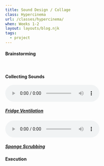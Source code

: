```yaml
---
title: Sound Design / Collage
class: Hypercinema
url: /classes/hypercinema/
when: Weeks 1-2
layout: layouts/blog.njk
tags:
  - project
---
```


#### Brainstorming

<br>

#### Collecting Sounds

<div class="vid-aud">
  <audio controls src="https://cdn.glitch.global/d7ac8ce9-d6b5-4915-b92c-e6f0bf0d0c29/Fridge%20Recording%20(Hypercinema).m4a?v=1726596943748"></audio>
 <h5><a href="https://cdn.glitch.global/d7ac8ce9-d6b5-4915-b92c-e6f0bf0d0c29/Fridge%20Recording%20(Hypercinema).m4a?v=1726596943748">
    Fridge Ventilation
  </a></h5>
</div>
<div class="vid-aud">
  <audio controls src="https://cdn.glitch.global/d7ac8ce9-d6b5-4915-b92c-e6f0bf0d0c29/Sponge%20Scrubbing%20(Hypercinema).m4a?v=1726596948264"></audio>
<h5><a href="https://cdn.glitch.global/d7ac8ce9-d6b5-4915-b92c-e6f0bf0d0c29/Sponge%20Scrubbing%20(Hypercinema).m4a?v=1726596948264">
    Sponge Scrubbing
  </a></h5>
</div>

#### Execution
